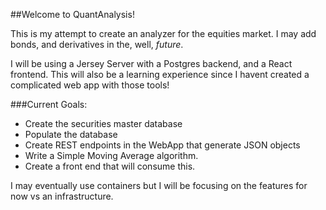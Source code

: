 ##Welcome to QuantAnalysis!

This is my attempt to create an analyzer for the equities market. I may add bonds, and derivatives in the, well, _future_.

I will be using a Jersey Server with a Postgres backend, and a React frontend. This will also be a learning experience since I havent created a complicated web app with those tools!

###Current Goals:

- Create the securities master database
- Populate the database
- Create REST endpoints in the WebApp that generate JSON objects
- Write a Simple Moving Average algorithm.
- Create a front end that will consume this.


I may eventually use containers but I will be focusing on the features for now vs an infrastructure.

